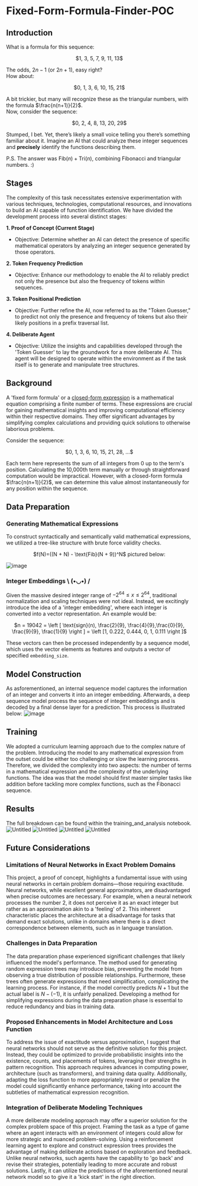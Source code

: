 # Fixed-Form-Formula-Finder-POC

## Introduction
What is a formula for this sequence:

<p align="center">
  $1, 3, 5, 7, 9, 11, 13$  
</p>

The odds, $2n-1$ (or $2n+1$), easy right?  
How about:

<p align="center">
  $0, 1, 3, 6, 10, 15, 21$
</p>

A bit trickier, but many will recognize these as the triangular numbers, with the formula $\frac{n(n+1)}{2}$.  
Now, consider the sequence:

<p align="center">
  $0, 2, 4, 8, 13, 20, 29$
</p>

Stumped, I bet. Yet, there’s likely a small voice telling you there’s something familiar about it. Imagine an AI that could analyze these integer sequences and **precisely** identify the functions describing them. 

P.S. The answer was $\text{Fib}(n) + \text{Tri}(n)$, combining Fibonacci and triangular numbers. :)

## Stages

The complexity of this task necessitates extensive experimentation with various techniques, technologies, computational resources, and innovations to build an AI capable of function identification. We have divided the development process into several distinct stages:

**1. Proof of Concept (Current Stage)**
- Objective: Determine whether an AI can detect the presence of specific mathematical operators by analyzing an integer sequence generated by those operators.

**2. Token Frequency Prediction**
- Objective: Enhance our methodology to enable the AI to reliably predict not only the presence but also the frequency of tokens within sequences.

**3. Token Positional Prediction**
- Objective: Further refine the AI, now referred to as the "Token Guesser," to predict not only the presence and frequency of tokens but also their likely positions in a prefix traversal list.

**4. Deliberate Agent**
- Objective: Utilize the insights and capabilities developed through the 'Token Guesser' to lay the groundwork for a more deliberate AI. This agent will be designed to operate within the environment as if the task itself is to generate and manipulate tree structures.


## Background
A 'fixed form formula' or a [closed-form expression](https://en.wikipedia.org/wiki/Closed-form_expression) is a mathematical equation comprising a finite number of terms. These expressions are crucial for gaining mathematical insights and improving computational efficiency within their respective domains. They offer significant advantages by simplifying complex calculations and providing quick solutions to otherwise laborious problems.

Consider the sequence:

<p align="center">
  $0, 1, 3, 6, 10, 15, 21, 28, ...$
</p>

Each term here represents the sum of all integers from 0 up to the term's position. Calculating the 10,000th term manually or through straightforward computation would be impractical. However, with a closed-form formula $\frac{n(n+1)}{2}$, we can determine this value almost instantaneously for any position within the sequence.

## Data Preparation

### Generating Mathematical Expressions
To construct syntactically and semantically valid mathematical expressions, we utilized a tree-like structure with brute force validity checks.  

<p align="center">
  $f(N)=((N + N) - \text{Fib}(N + 9))^N$ pictured below:
</p>

![image](https://github.com/cjtho/Fixed-Form-Formula-Finder-POC/assets/151635991/8e51a5e9-9663-424c-9b21-c43f66064f32)

### Integer Embeddings \ (•◡•) /
Given the massive desired integer range of $-2^{64} \leq x \leq 2^{64}$, traditional normalization and scaling techniques were not ideal. Instead, we excitingly introduce the idea of a 'integer embedding', where each integer is converted into a vector representation.
An example would be:

<p align="center">
  $n = 19042 = \left [ \text{sign}(n), \frac{2}{9}, \frac{4}{9},\frac{0}{9}, \frac{9}{9}, \frac{1}{9} \right ] = \left [1, 0.222, 0.444, 0, 1, 0.111 \right ]$
</p>

These vectors can then be processed independently by a sequence model, which uses the vector elements as features and outputs a vector of specified `embedding_size`.

## Model Construction
As asforementioned, an internal sequence model captures the information of an integer and converts it into an integer embedding. Afterwards, a deep sequence model process the sequence of integer embeddings and is decoded by a final dense layer for a prediction. This process is illustrated below:
![image](https://github.com/cjtho/Fixed-Form-Formula-Finder-POC/assets/151635991/e5f7644c-55b2-4d68-a189-a5d25d5b46f9)

## Training
We adopted a curriculum learning approach due to the complex nature of the problem. Introducing the model to any mathematical expression from the outset could be either too challenging or slow the learning process. Therefore, we divided the complexity into two aspects: the number of terms in a mathematical expression and the complexity of the underlying functions. The idea was that the model should first master simpler tasks like addition before tackling more complex functions, such as the Fibonacci sequence.

## Results
The full breakdown can be found within the training_and_analysis notebook.
![Untitled](https://github.com/cjtho/Fixed-Form-Formula-Finder-POC/assets/151635991/42e9bc44-9952-49d7-b0ba-18682d3483c2)
![Untitled](https://github.com/cjtho/Fixed-Form-Formula-Finder-POC/assets/151635991/eb645d0d-3d96-4bfe-b880-0252ad0974f8)
![Untitled](https://github.com/cjtho/Fixed-Form-Formula-Finder-POC/assets/151635991/2a8ce748-fc29-4a63-83de-f80710848ab6)
![Untitled](https://github.com/cjtho/Fixed-Form-Formula-Finder-POC/assets/151635991/ba981032-2acc-4a99-b3a6-5ecc439cc518)

## Future Considerations
### Limitations of Neural Networks in Exact Problem Domains
This project, a proof of concept, highlights a fundamental issue with using neural networks in certain problem domains—those requiring exactitude. Neural networks, while excellent general approximators, are disadvantaged when precise outcomes are necessary. For example, when a neural network processes the number 2, it does not perceive it as an exact integer but rather as an approximation akin to a 'feeling' of 2. This inherent characteristic places the architecture at a disadvantage for tasks that demand exact solutions, unlike in domains where there is a direct correspondence between elements, such as in language translation.

### Challenges in Data Preparation
The data preparation phase experienced significant challenges that likely influenced the model's performance. The method used for generating random expression trees may introduce bias, preventing the model from observing a true distribution of possible relationships. Furthermore, these trees often generate expressions that need simplification, complicating the learning process. For instance, if the model correctly predicts $N+1$ but the actual label is $N−(−1)$, it is unfairly penalized. Developing a method for simplifying expressions during the data preparation phase is essential to reduce redundancy and bias in training data.

### Proposed Enhancements in Model Architecture and Loss Function
To address the issue of exactitude versus approximation, I suggest that neural networks should not serve as the definitive solution for this project. Instead, they could be optimized to provide probabilistic insights into the existence, counts, and placements of tokens, leveraging their strengths in pattern recognition. This approach requires advances in computing power, architecture (such as transformers), and training data quality. Additionally, adapting the loss function to more appropriately reward or penalize the model could significantly enhance performance, taking into account the subtleties of mathematical expression recognition.

### Integration of Deliberate Modeling Techniques
A more deliberate modeling approach may offer a superior solution for the complex problem space of this project. Framing the task as a type of game where an agent interacts with an environment of integers could allow for more strategic and nuanced problem-solving. Using a reinforcement learning agent to explore and construct expression trees provides the advantage of making deliberate actions based on exploration and feedback. Unlike neural networks, such agents have the capability to 'go back' and revise their strategies, potentially leading to more accurate and robust solutions. Lastly, it can utilize the predictions of the aforementioned neural network model so to give it a 'kick start' in the right direction.

